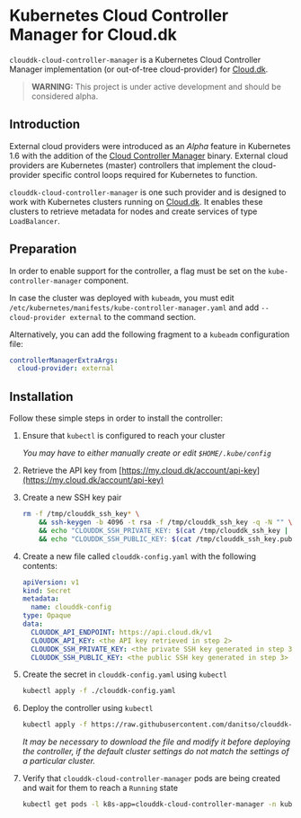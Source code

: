 # Kubernetes Cloud Controller Manager for Cloud.dk
`clouddk-cloud-controller-manager` is a Kubernetes Cloud Controller Manager implementation (or out-of-tree cloud-provider) for [Cloud.dk](https://cloud.dk).

> **WARNING:** This project is under active development and should be considered alpha.

## Introduction
External cloud providers were introduced as an _Alpha_ feature in Kubernetes 1.6 with the addition of the [Cloud Controller Manager](https://kubernetes.io/docs/tasks/administer-cluster/running-cloud-controller/) binary. External cloud providers are Kubernetes (master) controllers that implement the cloud-provider specific control loops required for Kubernetes to function.

`clouddk-cloud-controller-manager` is one such provider and is designed to work with Kubernetes clusters running on [Cloud.dk](https://cloud.dk). It enables these clusters to retrieve metadata for nodes and create services of type `LoadBalancer`.

## Preparation
In order to enable support for the controller, a flag must be set on the `kube-controller-manager` component.

In case the cluster was deployed with `kubeadm`, you must edit `/etc/kubernetes/manifests/kube-controller-manager.yaml` and add `--cloud-provider external` to the command section.

Alternatively, you can add the following fragment to a `kubeadm` configuration file:

```yaml
controllerManagerExtraArgs:
  cloud-provider: external
```

## Installation
Follow these simple steps in order to install the controller:

1. Ensure that `kubectl` is configured to reach your cluster

    _You may have to either manually create or edit `$HOME/.kube/config`_

1. Retrieve the API key from [https://my.cloud.dk/account/api-key](https://my.cloud.dk/account/api-key)

1. Create a new SSH key pair

    ```bash
    rm -f /tmp/clouddk_ssh_key* \
        && ssh-keygen -b 4096 -t rsa -f /tmp/clouddk_ssh_key -q -N "" \
        && echo "CLOUDDK_SSH_PRIVATE_KEY: $(cat /tmp/clouddk_ssh_key | base64 | tr -d '\n')" \
        && echo "CLOUDDK_SSH_PUBLIC_KEY: $(cat /tmp/clouddk_ssh_key.pub | base64 | tr -d '\n')"
    ```

1. Create a new file called `clouddk-config.yaml` with the following contents:

    ```yaml
    apiVersion: v1
    kind: Secret
    metadata:
      name: clouddk-config
    type: Opaque
    data:
      CLOUDDK_API_ENDPOINT: https://api.cloud.dk/v1
      CLOUDDK_API_KEY: <the API key retrieved in step 2>
      CLOUDDK_SSH_PRIVATE_KEY: <the private SSH key generated in step 3>
      CLOUDDK_SSH_PUBLIC_KEY: <the public SSH key generated in step 3>
    ```

1. Create the secret in `clouddk-config.yaml` using `kubectl`

    ```bash
    kubectl apply -f ./clouddk-config.yaml
    ```

1. Deploy the controller using `kubectl`

    ```bash
    kubectl apply -f https://raw.githubusercontent.com/danitso/clouddk-cloud-controller-manager/master/deployment.yaml
    ```

    _It may be necessary to download the file and modify it before deploying the controller, if the default cluster settings do not match the settings of a particular cluster._

1. Verify that `clouddk-cloud-controller-manager` pods are being created and wait for them to reach a `Running` state

    ```bash
    kubectl get pods -l k8s-app=clouddk-cloud-controller-manager -n kube-system
    ```
